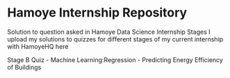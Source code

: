 # Hamoye Internship Repository
Solution to question asked in Hamoye Data Science Internship Stages
I upload my solutions to quizzes for different stages of my current internship with HamoyeHQ here  

Stage B Quiz - Machine Learning:Regression - Predicting Energy Efficiency of Buildings


